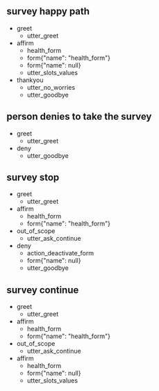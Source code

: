 ## survey happy path
* greet
    - utter_greet
* affirm
    - health_form
    - form{"name": "health_form"}
    - form{"name": null}
    - utter_slots_values
* thankyou
    - utter_no_worries
    - utter_goodbye


## person denies to take the survey
* greet
    - utter_greet
* deny
    - utter_goodbye


## survey stop
* greet
    - utter_greet
* affirm
    - health_form
    - form{"name": "health_form"}
* out_of_scope
    - utter_ask_continue
* deny
    - action_deactivate_form
    - form{"name": null}
    - utter_goodbye

## survey continue
* greet
    - utter_greet
* affirm
    - health_form
    - form{"name": "health_form"}
* out_of_scope
    - utter_ask_continue
* affirm
    - health_form
    - form{"name": null}
    - utter_slots_values
